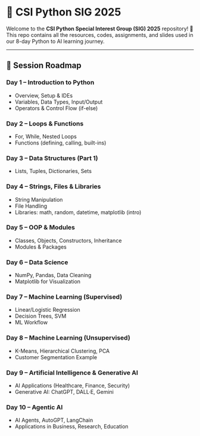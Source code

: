 # 🚀 CSI Python SIG 2025

Welcome to the **CSI Python Special Interest Group (SIG) 2025** repository! 🎉  
This repo contains all the resources, codes, assignments, and slides used in our 8-day Python to AI learning journey.

---

## 📅 Session Roadmap

### **Day 1 – Introduction to Python**
- Overview, Setup & IDEs
- Variables, Data Types, Input/Output
- Operators & Control Flow (if-else)

### **Day 2 – Loops & Functions**
- For, While, Nested Loops
- Functions (defining, calling, built-ins)

### **Day 3 – Data Structures (Part 1)**
- Lists, Tuples, Dictionaries, Sets

### **Day 4 – Strings, Files & Libraries**
- String Manipulation
- File Handling
- Libraries: math, random, datetime, matplotlib (intro)

### **Day 5 – OOP & Modules**
- Classes, Objects, Constructors, Inheritance
- Modules & Packages

### **Day 6 – Data Science**
- NumPy, Pandas, Data Cleaning
- Matplotlib for Visualization

### **Day 7 – Machine Learning (Supervised)**
- Linear/Logistic Regression
- Decision Trees, SVM
- ML Workflow

### **Day 8 – Machine Learning (Unsupervised)**
- K-Means, Hierarchical Clustering, PCA
- Customer Segmentation Example

### **Day 9 – Artificial Intelligence & Generative AI**
- AI Applications (Healthcare, Finance, Security)
- Generative AI: ChatGPT, DALL·E, Gemini

### **Day 10 – Agentic AI**
- AI Agents, AutoGPT, LangChain
- Applications in Business, Research, Education

